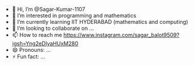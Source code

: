 - 👋 Hi, I’m @Sagar-Kumar-1107
- 👀 I’m interested in programming and mathematics
- 🌱 I’m currently learning IIT HYDERABAD (mathematics and computing)
- 💞️ I’m looking to collaborate on ...
- 📫 How to reach me https://www.instagram.com/sagar_balot9509?igsh=Yng2eDlyaHUxM280
- 😄 Pronouns: ...
- ⚡ Fun fact: ...

<!---
Sagar-Kumar-1107/Sagar-Kumar-1107 is a ✨ special ✨ repository because its `README.md` (this file) appears on your GitHub profile.
You can click the Preview link to take a look at your changes.
--->
